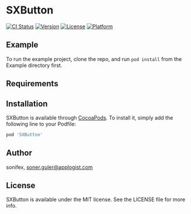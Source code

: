 # SXButton

[![CI Status](http://img.shields.io/travis/sonifex/SXButton.svg?style=flat)](https://travis-ci.org/sonifex/SXButton)
[![Version](https://img.shields.io/cocoapods/v/SXButton.svg?style=flat)](http://cocoapods.org/pods/SXButton)
[![License](https://img.shields.io/cocoapods/l/SXButton.svg?style=flat)](http://cocoapods.org/pods/SXButton)
[![Platform](https://img.shields.io/cocoapods/p/SXButton.svg?style=flat)](http://cocoapods.org/pods/SXButton)

## Example

To run the example project, clone the repo, and run `pod install` from the Example directory first.

## Requirements

## Installation

SXButton is available through [CocoaPods](http://cocoapods.org). To install
it, simply add the following line to your Podfile:

```ruby
pod 'SXButton'
```

## Author

sonifex, soner.guler@applogist.com

## License

SXButton is available under the MIT license. See the LICENSE file for more info.
